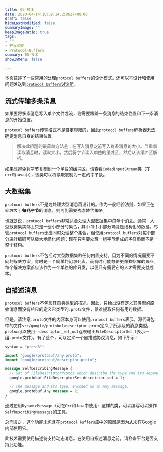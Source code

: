 ```yaml
---
title: 05-技术
date: 2020-04-14T10:09:14.258627+08:00
draft: false
hideLastModified: false
summaryImage: ""
keepImageRatio: true
tags:
- ""
- 开发框架
- Protocol-Buffers
summary: 05-技术
showInMenu: false

---
```


本页描述了一些常用的处理`protocol buffers`的设计模式。还可以将设计和使用问题发送到[`protocol buffers`讨论组](http://groups.google.com/group/protobuf)。

## 流式传输多条消息

如果要将多条消息写入单个文件或流，则需要跟踪一条消息的结束位置和下一条消息的开始位置。

`protocol buffers`传输格式不是自定界限的，因此`protocol buffers`解析器无法确定消息自身的结束位置。

> 解决此问题的最简单方法是：在写入消息之前写入每条消息的大小。当重新读取消息时，读取大小，然后将字节读入单独的缓冲区，然后从该缓冲区解析。

如果想避免将字节复制到一个单独的缓冲区，请查看`CodedInputStream`类（在`C++`和`Java`中），该类可以将读取限制为一定的字节数。

## 大数据集

`protocol buffers`不是为处理大型消息而设计的。作为一般经验法则，如果正在处理大于**每兆字节**的消息，则可能需要考虑替代策略。

也就是说，`protocol buffers`非常适合处理大型数据集中的单个消息。通常，大型数据集实际上只是一些小部分的集合，其中每个小部分可能是结构化的数据。尽管`protocol buffers`无法同时处理整个集合，但使用`protocol buffers`对每个部分进行编码可以极大地简化问题：现在只需要处理一组字节组成的字符串而不是一整个结构。

`protocol buffers`不包括对大型数据集的任何内置支持，因为不同的情况需要不同的解决方案。有时是一个简单的记录列表，而有时可能想要更像数据库的东西。每个解决方案都应该作为一个单独的库开发，以便只有需要它的人才需要支付成本。

## 自描述消息

`protocol buffers`不包含其自身类型的描述。因此，只给出没有定义其类型的原始消息而没有相应的定义它类型的`.proto`文件，很难提取任何有用的数据。

但是，请注意`.proto`文件的内容本身可以使用`protocol buffers`表示。源代码包中的文件`src/google/protobuf/descriptor.proto`定义了所涉及的消息类型。`protoc`可以使用`--descriptor_set_out`选项输出`FileDescriptorSet`（表示一组`.proto`文件）。有了这个，可以定义一个自描述协议消息，如下所示：

```protobuf
syntax = "proto3";

import "google/protobuf/any.proto";
import "google/protobuf/descriptor.proto";

message SelfDescribingMessage {
  // Set of FileDescriptorProtos which describe the type and its dependencies.
  google.protobuf.FileDescriptorSet descriptor_set = 1;

  // The message and its type, encoded as an Any message.
  google.protobuf.Any message = 2;
}
```

通过使用`DynamicMessage`（可在`C++`和`Java`中使用）这样的类，可以编写可以操作`SelfDescribingMessages`的工具。

总而言之，这个功能未包含在`protocol buffers`库中的原因是因为从未在Google内部使用它。

此技术需要使用描述符支持动态消息。在使用自描述消息之前，请检查平台是否支持此功能。

